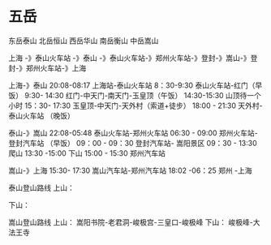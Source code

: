 # 五岳
东岳泰山
北岳恒山
西岳华山
南岳衡山
中岳嵩山


上海 -》泰山火车站 -》泰山 -》泰山火车站-》郑州火车站-》登封-》嵩山-》登封-》郑州火车站-》上海


上海-》泰山
20:08-08:17 上海站-泰山火车站
8：30-9:30 泰山火车站-红门（早饭） 
9:30- 14:30 红门-中天门-南天门-玉皇顶（午饭）
14:30-15:30 山顶待一个小时
15：30- 17:30 玉皇顶-中天门-天外村（索道+徒步）
18:00 - 21:30 天外村-泰山火车站 （晚饭）


泰山-》嵩山
22:08-05:48  泰山火车站-郑州火车站
06:30 - 09:00 郑州火车站-登封汽车站 （早饭）
09：00 - 09：30 登封汽车站- 嵩阳景区
09：30 - 13:30 爬山
13:30 -15:00 下山 
15:00 - 15:30 郑州汽车站

嵩山-》上海
15:30- 17:30 嵩山汽车站-郑州汽车站
18:02 -06：25 郑州 -上海

泰山登山路线
上山：

下山：


嵩山登山路线
上山：
嵩阳书院-老君洞-峻极宫-三皇口-峻极峰
下山：
峻极峰-大法王寺

